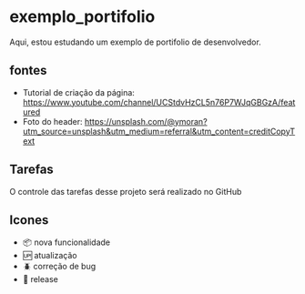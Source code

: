 # exemplo_portifolio
Aqui, estou estudando um exemplo de portifolio de desenvolvedor.

## fontes
* Tutorial de criação da página: https://www.youtube.com/channel/UCStdvHzCL5n76P7WJqGBGzA/featured
* Foto do header: https://unsplash.com/@ymoran?utm_source=unsplash&utm_medium=referral&utm_content=creditCopyText

## Tarefas

O controle das tarefas desse projeto será realizado no GitHub

## Icones

- :package: nova funcionalidade
- :up: atualização
- :beetle: correção de bug
- :checkered_flag: release


